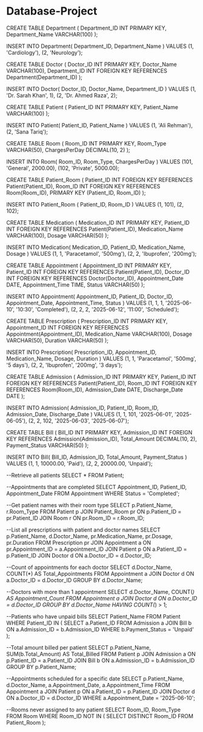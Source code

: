 # Database-Project
CREATE TABLE Department (
    Department_ID INT PRIMARY KEY,
    Department_Name VARCHAR(100)
);

INSERT INTO Department( Department_ID, Department_Name )
VALUES
(1, 'Cardiology'),
(2, 'Neurology');

CREATE TABLE Doctor (
    Doctor_ID INT PRIMARY KEY,
    Doctor_Name VARCHAR(100),
    Department_ID INT FOREIGN KEY REFERENCES Department(Department_ID)
);

INSERT INTO Doctor(  Doctor_ID, Doctor_Name, Department_ID )
VALUES
(1, 'Dr. Sarah Khan', 1),
(2, 'Dr. Ahmed Raza', 2);

CREATE TABLE Patient (
    Patient_ID INT PRIMARY KEY,
    Patient_Name VARCHAR(100)
);

INSERT INTO Patient( Patient_ID, Patient_Name )
VALUES
(1, 'Ali Rehman'),
(2, 'Sana Tariq');

CREATE TABLE Room (
    Room_ID INT PRIMARY KEY,
    Room_Type VARCHAR(50),
    ChargesPerDay DECIMAL(10, 2)
);

INSERT INTO Room( Room_ID, Room_Type, ChargesPerDay ) 
VALUES
(101, 'General', 2000.00),
(102, 'Private', 5000.00);

CREATE TABLE Patient_Room (
    Patient_ID INT FOREIGN KEY REFERENCES Patient(Patient_ID),
    Room_ID INT FOREIGN KEY REFERENCES Room(Room_ID),
    PRIMARY KEY (Patient_ID, Room_ID)
);

INSERT INTO Patient_Room ( Patient_ID, Room_ID )
VALUES
(1, 101),
(2, 102);

CREATE TABLE Medication (
    Medication_ID INT PRIMARY KEY,
    Patient_ID INT FOREIGN KEY REFERENCES Patient(Patient_ID),
    Medication_Name VARCHAR(100),
    Dosage VARCHAR(50)
);

INSERT INTO Medication( Medication_ID, Patient_ID, Medication_Name, Dosage )
VALUES
(1, 1, 'Paracetamol', '500mg'),
(2, 2, 'Ibuprofen', '200mg');

CREATE TABLE Appointment (
    Appointment_ID INT PRIMARY KEY,
    Patient_ID INT FOREIGN KEY REFERENCES Patient(Patient_ID),
    Doctor_ID INT FOREIGN KEY REFERENCES Doctor(Doctor_ID),
    Appointment_Date DATE,
    Appointment_Time TIME,
    Status VARCHAR(50)
);

INSERT INTO Appointment( Appointment_ID, Patient_ID, Doctor_ID, Appointment_Date, Appointment_Time, Status )
VALUES
(1, 1, 1, '2025-06-10', '10:30', 'Completed'),
(2, 2, 2, '2025-06-12', '11:00', 'Scheduled');

CREATE TABLE Prescription (
    Prescription_ID INT PRIMARY KEY,
    Appointment_ID INT FOREIGN KEY REFERENCES Appointment(Appointment_ID),
    Medication_Name VARCHAR(100),
    Dosage VARCHAR(50),
    Duration VARCHAR(50)
);

INSERT INTO Prescription( Prescription_ID, Appointment_ID, Medication_Name, Dosage, Duration )
VALUES
(1, 1, 'Paracetamol', '500mg', '5 days'),
(2, 2, 'Ibuprofen', '200mg', '3 days');

CREATE TABLE Admission (
    Admission_ID INT PRIMARY KEY,
    Patient_ID INT FOREIGN KEY REFERENCES Patient(Patient_ID),
    Room_ID INT FOREIGN KEY REFERENCES Room(Room_ID),
    Admission_Date DATE,
    Discharge_Date DATE
);

INSERT INTO Admission( Admission_ID, Patient_ID, Room_ID, Admission_Date, Discharge_Date ) 
VALUES
(1, 1, 101, '2025-06-01', '2025-06-05'),
(2, 2, 102, '2025-06-03', '2025-06-07');

CREATE TABLE Bill (
    Bill_ID INT PRIMARY KEY,
    Admission_ID INT FOREIGN KEY REFERENCES Admission(Admission_ID),
    Total_Amount DECIMAL(10, 2),
    Payment_Status VARCHAR(50)
);

INSERT INTO Bill( Bill_ID, Admission_ID, Total_Amount, Payment_Status ) 
VALUES
(1, 1, 10000.00, 'Paid'),
(2, 2, 20000.00, 'Unpaid');

--Retrieve all patients
SELECT * FROM Patient;

--Appointments that are completed
SELECT Appointment_ID, Patient_ID, Appointment_Date
FROM Appointment
WHERE Status = 'Completed';

--Get patient names with their room type
SELECT p.Patient_Name, r.Room_Type
FROM Patient p
JOIN Patient_Room pr ON p.Patient_ID = pr.Patient_ID
JOIN Room r ON pr.Room_ID = r.Room_ID;

--List all prescriptions with patient and doctor names
SELECT p.Patient_Name, d.Doctor_Name, pr.Medication_Name, pr.Dosage, pr.Duration
FROM Prescription pr
JOIN Appointment a ON pr.Appointment_ID = a.Appointment_ID
JOIN Patient p ON a.Patient_ID = p.Patient_ID
JOIN Doctor d ON a.Doctor_ID = d.Doctor_ID;

--Count of appointments for each doctor
SELECT d.Doctor_Name, COUNT(*) AS Total_Appointments
FROM Appointment a
JOIN Doctor d ON a.Doctor_ID = d.Doctor_ID
GROUP BY d.Doctor_Name;

--Doctors with more than 1 appointment
SELECT d.Doctor_Name, COUNT(*) AS Appointment_Count
FROM Appointment a
JOIN Doctor d ON a.Doctor_ID = d.Doctor_ID
GROUP BY d.Doctor_Name
HAVING COUNT(*) > 1;

--Patients who have unpaid bills
SELECT Patient_Name
FROM Patient
WHERE Patient_ID IN (
    SELECT a.Patient_ID
    FROM Admission a
    JOIN Bill b ON a.Admission_ID = b.Admission_ID
    WHERE b.Payment_Status = 'Unpaid'
);

--Total amount billed per patient
SELECT p.Patient_Name, SUM(b.Total_Amount) AS Total_Billed
FROM Patient p
JOIN Admission a ON p.Patient_ID = a.Patient_ID
JOIN Bill b ON a.Admission_ID = b.Admission_ID
GROUP BY p.Patient_Name;

--Appointments scheduled for a specific date
SELECT p.Patient_Name, d.Doctor_Name, a.Appointment_Date, a.Appointment_Time
FROM Appointment a
JOIN Patient p ON a.Patient_ID = p.Patient_ID
JOIN Doctor d ON a.Doctor_ID = d.Doctor_ID
WHERE a.Appointment_Date = '2025-06-10';

--Rooms never assigned to any patient
SELECT Room_ID, Room_Type
FROM Room
WHERE Room_ID NOT IN (
    SELECT DISTINCT Room_ID FROM Patient_Room
);



